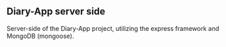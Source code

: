## Diary-App server side

Server-side of the Diary-App project, utilizing the express framework and MongoDB (mongoose).
